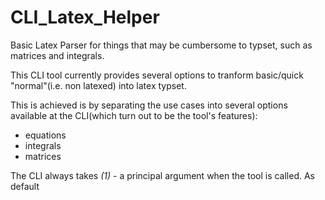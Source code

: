 # CLI_Latex_Helper
Basic Latex Parser for things that may be cumbersome to typset, such as matrices and integrals. 

This CLI tool currently provides several options to tranform basic/quick "normal"(i.e. non latexed) into latex typset. 

This is achieved is by separating the use cases into several options available at the CLI(which turn out to be the tool's features):

- equations
- integrals
- matrices

The CLI always takes _(1)_ - a principal argument  when the tool is called. As default

